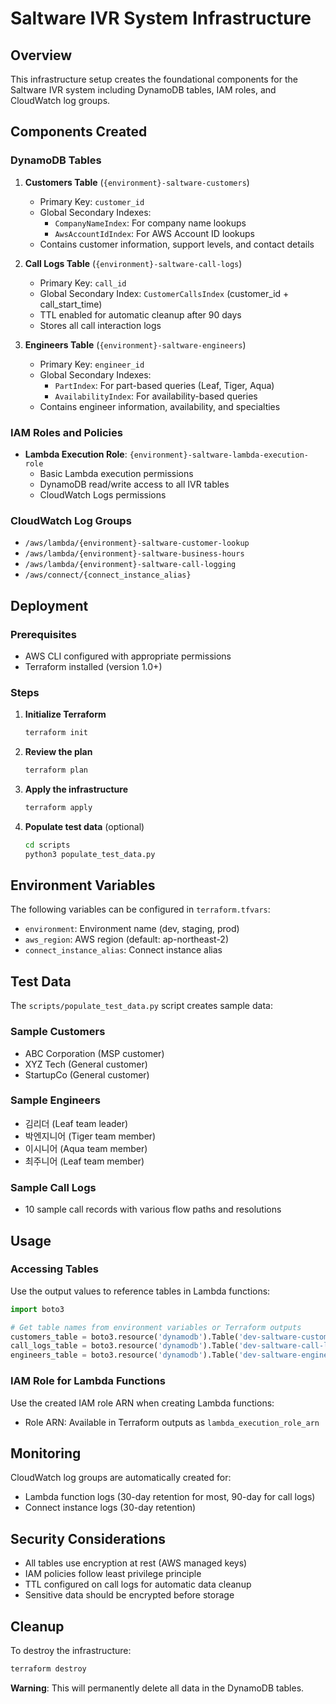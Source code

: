 # Saltware IVR System Infrastructure

## Overview
This infrastructure setup creates the foundational components for the Saltware IVR system including DynamoDB tables, IAM roles, and CloudWatch log groups.

## Components Created

### DynamoDB Tables

1. **Customers Table** (`{environment}-saltware-customers`)
   - Primary Key: `customer_id`
   - Global Secondary Indexes:
     - `CompanyNameIndex`: For company name lookups
     - `AwsAccountIdIndex`: For AWS Account ID lookups
   - Contains customer information, support levels, and contact details

2. **Call Logs Table** (`{environment}-saltware-call-logs`)
   - Primary Key: `call_id`
   - Global Secondary Index: `CustomerCallsIndex` (customer_id + call_start_time)
   - TTL enabled for automatic cleanup after 90 days
   - Stores all call interaction logs

3. **Engineers Table** (`{environment}-saltware-engineers`)
   - Primary Key: `engineer_id`
   - Global Secondary Indexes:
     - `PartIndex`: For part-based queries (Leaf, Tiger, Aqua)
     - `AvailabilityIndex`: For availability-based queries
   - Contains engineer information, availability, and specialties

### IAM Roles and Policies

- **Lambda Execution Role**: `{environment}-saltware-lambda-execution-role`
  - Basic Lambda execution permissions
  - DynamoDB read/write access to all IVR tables
  - CloudWatch Logs permissions

### CloudWatch Log Groups

- `/aws/lambda/{environment}-saltware-customer-lookup`
- `/aws/lambda/{environment}-saltware-business-hours`
- `/aws/lambda/{environment}-saltware-call-logging`
- `/aws/connect/{connect_instance_alias}`

## Deployment

### Prerequisites
- AWS CLI configured with appropriate permissions
- Terraform installed (version 1.0+)

### Steps

1. **Initialize Terraform**
   ```bash
   terraform init
   ```

2. **Review the plan**
   ```bash
   terraform plan
   ```

3. **Apply the infrastructure**
   ```bash
   terraform apply
   ```

4. **Populate test data** (optional)
   ```bash
   cd scripts
   python3 populate_test_data.py
   ```

## Environment Variables

The following variables can be configured in `terraform.tfvars`:

- `environment`: Environment name (dev, staging, prod)
- `aws_region`: AWS region (default: ap-northeast-2)
- `connect_instance_alias`: Connect instance alias

## Test Data

The `scripts/populate_test_data.py` script creates sample data:

### Sample Customers
- ABC Corporation (MSP customer)
- XYZ Tech (General customer)  
- StartupCo (General customer)

### Sample Engineers
- 김리더 (Leaf team leader)
- 박엔지니어 (Tiger team member)
- 이시니어 (Aqua team member)
- 최주니어 (Leaf team member)

### Sample Call Logs
- 10 sample call records with various flow paths and resolutions

## Usage

### Accessing Tables
Use the output values to reference tables in Lambda functions:

```python
import boto3

# Get table names from environment variables or Terraform outputs
customers_table = boto3.resource('dynamodb').Table('dev-saltware-customers')
call_logs_table = boto3.resource('dynamodb').Table('dev-saltware-call-logs')
engineers_table = boto3.resource('dynamodb').Table('dev-saltware-engineers')
```

### IAM Role for Lambda Functions
Use the created IAM role ARN when creating Lambda functions:
- Role ARN: Available in Terraform outputs as `lambda_execution_role_arn`

## Monitoring

CloudWatch log groups are automatically created for:
- Lambda function logs (30-day retention for most, 90-day for call logs)
- Connect instance logs (30-day retention)

## Security Considerations

- All tables use encryption at rest (AWS managed keys)
- IAM policies follow least privilege principle
- TTL configured on call logs for automatic data cleanup
- Sensitive data should be encrypted before storage

## Cleanup

To destroy the infrastructure:
```bash
terraform destroy
```

**Warning**: This will permanently delete all data in the DynamoDB tables.
